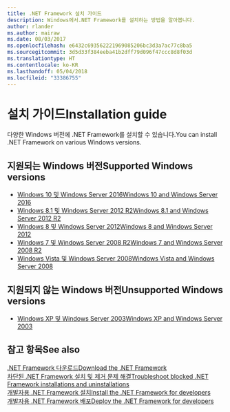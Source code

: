 ```yaml
---
title: .NET Framework 설치 가이드
description: Windows에서.NET Framework를 설치하는 방법을 알아봅니다.
author: rlander
ms.author: mairaw
ms.date: 08/03/2017
ms.openlocfilehash: e6432c693562221969085206bc3d3a7ac77c8ba5
ms.sourcegitcommit: 3d5d33f384eeba41b2dff79d096f47ccc8d8f03d
ms.translationtype: HT
ms.contentlocale: ko-KR
ms.lasthandoff: 05/04/2018
ms.locfileid: "33386755"
---
```

# <a name="installation-guide"></a><span data-ttu-id="191e5-103">설치 가이드</span><span class="sxs-lookup"><span data-stu-id="191e5-103">Installation guide</span></span>

<span data-ttu-id="191e5-104">다양한 Windows 버전에 .NET Framework를 설치할 수 있습니다.</span><span class="sxs-lookup"><span data-stu-id="191e5-104">You can install .NET Framework on various Windows versions.</span></span>

## <a name="supported-windows-versions"></a><span data-ttu-id="191e5-105">지원되는 Windows 버전</span><span class="sxs-lookup"><span data-stu-id="191e5-105">Supported Windows versions</span></span>

- [<span data-ttu-id="191e5-106">Windows 10 및 Windows Server 2016</span><span class="sxs-lookup"><span data-stu-id="191e5-106">Windows 10 and Windows Server 2016</span></span>](on-windows-10.md)
- [<span data-ttu-id="191e5-107">Windows 8.1 및 Windows Server 2012 R2</span><span class="sxs-lookup"><span data-stu-id="191e5-107">Windows 8.1 and Windows Server 2012 R2</span></span>](on-windows-8-1.md)
- [<span data-ttu-id="191e5-108">Windows 8 및 Windows Server 2012</span><span class="sxs-lookup"><span data-stu-id="191e5-108">Windows 8 and Windows Server 2012</span></span>](on-windows-8.md)
- [<span data-ttu-id="191e5-109">Windows 7 및 Windows Server 2008 R2</span><span class="sxs-lookup"><span data-stu-id="191e5-109">Windows 7 and Windows Server 2008 R2</span></span>](on-windows-7.md)
- [<span data-ttu-id="191e5-110">Windows Vista 및 Windows Server 2008</span><span class="sxs-lookup"><span data-stu-id="191e5-110">Windows Vista and Windows Server 2008</span></span>](on-windows-vista.md)

## <a name="unsupported-windows-versions"></a><span data-ttu-id="191e5-111">지원되지 않는 Windows 버전</span><span class="sxs-lookup"><span data-stu-id="191e5-111">Unsupported Windows versions</span></span>

- [<span data-ttu-id="191e5-112">Windows XP 및 Windows Server 2003</span><span class="sxs-lookup"><span data-stu-id="191e5-112">Windows XP and Windows Server 2003</span></span>](on-windows-xp.md)

## <a name="see-also"></a><span data-ttu-id="191e5-113">참고 항목</span><span class="sxs-lookup"><span data-stu-id="191e5-113">See also</span></span>

[<span data-ttu-id="191e5-114">.NET Framework 다운로드</span><span class="sxs-lookup"><span data-stu-id="191e5-114">Download the .NET Framework</span></span>](https://www.microsoft.com/net/download/framework?utm_source=ms-docs&utm_medium=referral)  
[<span data-ttu-id="191e5-115">차단된 .NET Framework 설치 및 제거 문제 해결</span><span class="sxs-lookup"><span data-stu-id="191e5-115">Troubleshoot blocked .NET Framework installations and uninstallations</span></span>](troubleshoot-blocked-installations-and-uninstallations.md)  
[<span data-ttu-id="191e5-116">개발자용 .NET Framework 설치</span><span class="sxs-lookup"><span data-stu-id="191e5-116">Install the .NET Framework for developers</span></span>](guide-for-developers.md)  
[<span data-ttu-id="191e5-117">개발자용 .NET Framework 배포</span><span class="sxs-lookup"><span data-stu-id="191e5-117">Deploy the .NET Framework for developers</span></span>](../deployment/deployment-guide-for-developers.md)  